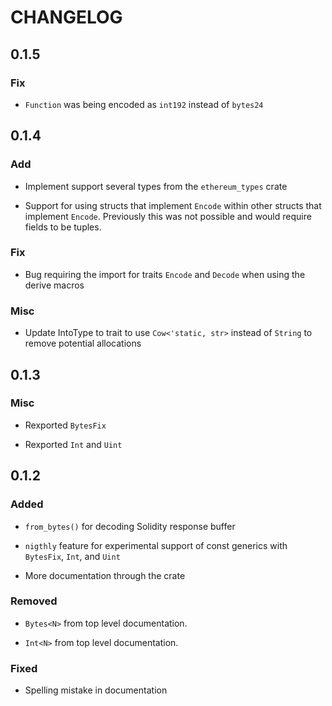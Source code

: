 # CHANGELOG

## 0.1.5

### Fix

  * `Function` was being encoded as `int192` instead of `bytes24`

## 0.1.4

### Add

  * Implement support several types from the `ethereum_types` crate

  * Support for using structs that implement `Encode` within other structs
    that implement `Encode`. Previously this was not possible and would require
    fields to be tuples.

### Fix

  * Bug requiring the import for traits `Encode` and `Decode` when using
    the derive macros

### Misc

  * Update IntoType to trait to use `Cow<'static, str>` instead of `String` 
    to remove potential allocations

## 0.1.3

### Misc

  * Rexported `BytesFix`

  * Rexported `Int` and `Uint`

## 0.1.2

### Added

  * `from_bytes()` for decoding Solidity response buffer

  * `nigthly` feature for experimental support of const generics with `BytesFix`, `Int`, and `Uint`

  * More documentation through the crate

### Removed

  * `Bytes<N>` from top level documentation.

  * `Int<N>` from top level documentation.

### Fixed

  * Spelling mistake in documentation
